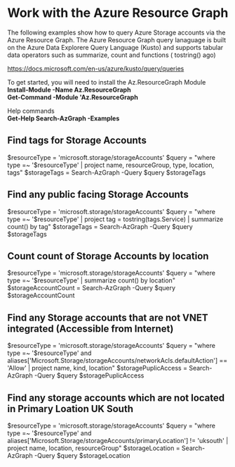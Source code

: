 # Work with the Azure Resource Graph
The following examples show how to query Azure Storage accounts via the Azure Resource Graph. The Azure Resource Graph query lanaguage is built on the Azure Data Explorere Query Language (Kusto) and supports tabular data operators such as summarize, count and functions ( tostring() ago)

https://docs.microsoft.com/en-us/azure/kusto/query/queries

To get started, you will need to install the Az.ResourceGraph Module<br/>
**Install-Module -Name Az.ResourceGraph**<br/>
**Get-Command -Module 'Az.ResourceGraph**

Help commands<br/>
**Get-Help Search-AzGraph -Examples**

## Find tags for Storage Accounts
$resourceType = 'microsoft.storage/storageAccounts'
$query = "where type =~ '$resourceType' | project name, resourceGroup, type, location, tags"
$storageTags = Search-AzGraph -Query $query
$storageTags

## Find any public facing Storage Accounts
$resourceType = 'microsoft.storage/storageAccounts'
$query = "where type =~ '$resourceType' | project tag = tostring(tags.Service) | summarize count() by tag"
$storageTags = Search-AzGraph -Query $query
$storageTags

## Count count of Storage Accounts by location
$resourceType = 'microsoft.storage/storageAccounts'
$query =  "where type =~ '$resourceType' | summarize count() by location"
$storageAccountCount = Search-AzGraph -Query $query
$storageAccountCount

## Find any Storage accounts that are not VNET integrated (Accessible from Internet)
$resourceType = 'microsoft.storage/storageAccounts'
$query =  "where type =~ '$resourceType' and aliases['Microsoft.Storage/storageAccounts/networkAcls.defaultAction'] == 'Allow' | project name, kind, location"
$storagePuplicAccess = Search-AzGraph -Query $query
$storagePuplicAccess

## Find any storage accounts which are not located in Primary Loation UK South
$resourceType = 'microsoft.storage/storageAccounts'
$query = "where type =~ '$resourceType' and aliases['Microsoft.Storage/storageAccounts/primaryLocation'] != 'uksouth' | project name, location, resourceGroup"
$storageLocation = Search-AzGraph -Query $query
$storageLocation

